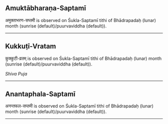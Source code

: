 ## Amuktābharaṇa-Saptamī
अमुक्ताभरण-सप्तमी is observed on Śukla-Saptamī tithi of Bhādrapadaḥ (lunar) month (sunrise (default)/puurvaviddha (default)).



---
## Kukkuṭī-Vratam
कुक्कुटी-व्रतम् is observed on Śukla-Saptamī tithi of Bhādrapadaḥ (lunar) month (sunrise (default)/puurvaviddha (default)).

_Shiva Puja_

---
## Anantaphala-Saptamī
अनन्तफल-सप्तमी is observed on Śukla-Saptamī tithi of Bhādrapadaḥ (lunar) month (sunrise (default)/puurvaviddha (default)).



---

